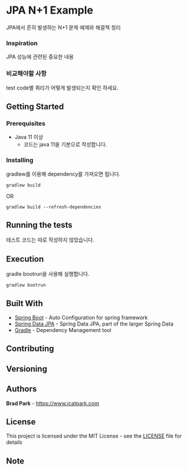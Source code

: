# JPA N+1 Example

JPA에서 흔히 발생하는 N+1 문제 예제와 해결책 정리

### Inspiration
JPA 성능에 관련된 중요한 내용

### 비교해야할 사항
test code별 쿼리가 어떻게 발생되는지 확인 하세요.

## Getting Started

### Prerequisites

- Java 11 이상
    * 코드는 java 11을 기본으로 작성합니다.

### Installing

gradlew를 이용해 dependency를 가져오면 됩니다.

```aidl
gradlew build
```
OR
```aidl
gradlew build --refresh-dependencies
```
## Running the tests

테스트 코드는 따로 작성하지 않았습니다.

## Execution

gradle bootrun을 사용해 실행합니다.

```
gradlew bootrun
```

## Built With

* [Spring Boot](https://spring.io/projects/spring-boot) - Auto Configuration for spring framework
* [Spring Data JPA](https://spring.io/projects/spring-data-jpa) - Spring Data JPA, part of the larger Spring Data
* [Gradle](https://docs.gradle.org/) - Dependency Management tool

## Contributing

## Versioning 

## Authors

**Brad Park** - https://www.icatpark.com

## License

This project is licensed under the MIT License - see the [LICENSE](LICENSE) file for details

## Note

